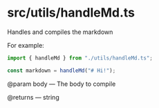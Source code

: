 # src/utils/handleMd.ts

Handles and compiles the markdown

For example:

```ts
import { handleMd } from "./utils/handleMd.ts";

const markdown = handleMd("# Hi!");
```

@param body — The body to compile

@returns — string
